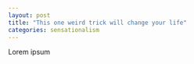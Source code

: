 ```yaml
---
layout: post
title: "This one weird trick will change your life"
categories: sensationalism
---
```


Lorem ipsum


